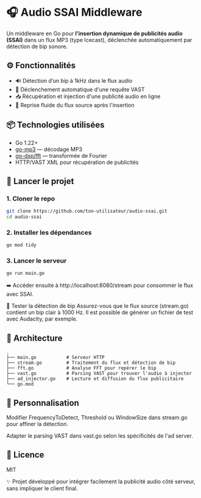 # 🎧 Audio SSAI Middleware

Un middleware en Go pour **l'insertion dynamique de publicités audio (SSAI)** dans un flux MP3 (type Icecast), déclenchée automatiquement par détection de bip sonore.

## ⚙️ Fonctionnalités

- 🔊 Détection d’un bip à 1kHz dans le flux audio
- 🎯 Déclenchement automatique d'une requête VAST
- 📥 Récupération et injection d'une publicité audio en ligne
- 🔁 Reprise fluide du flux source après l'insertion

## 📦 Technologies utilisées

- Go 1.22+
- [go-mp3](https://github.com/hajimehoshi/go-mp3) — décodage MP3
- [go-dsp/fft](https://github.com/mjibson/go-dsp) — transformée de Fourier
- HTTP/VAST XML pour récupération de publicités

## 🚀 Lancer le projet

### 1. Cloner le repo

```bash
git clone https://github.com/ton-utilisateur/audio-ssai.git
cd audio-ssai
```

### 2. Installer les dépendances
```bash
go mod tidy
```

### 3. Lancer le serveur
```bash
go run main.go
```

➡️ Accéder ensuite à http://localhost:8080/stream pour consommer le flux avec SSAI.

🧪 Tester la détection de bip
Assurez-vous que le flux source (stream.go) contient un bip clair à 1000 Hz.
Il est possible de générer un fichier de test avec Audacity, par exemple.

## 📄 Architecture
```
.
├── main.go           # Serveur HTTP
├── stream.go         # Traitement du flux et détection de bip
├── fft.go            # Analyse FFT pour repérer le bip
├── vast.go           # Parsing VAST pour trouver l'audio à injecter
├── ad_injector.go    # Lecture et diffusion du flux publicitaire
└── go.mod
```

## 🔧 Personnalisation
Modifier FrequencyToDetect, Threshold ou WindowSize dans stream.go pour affiner la détection.

Adapter le parsing VAST dans vast.go selon les spécificités de l'ad server.

## 📜 Licence
MIT

✨ Projet développé pour intégrer facilement la publicité audio côté serveur, sans impliquer le client final.